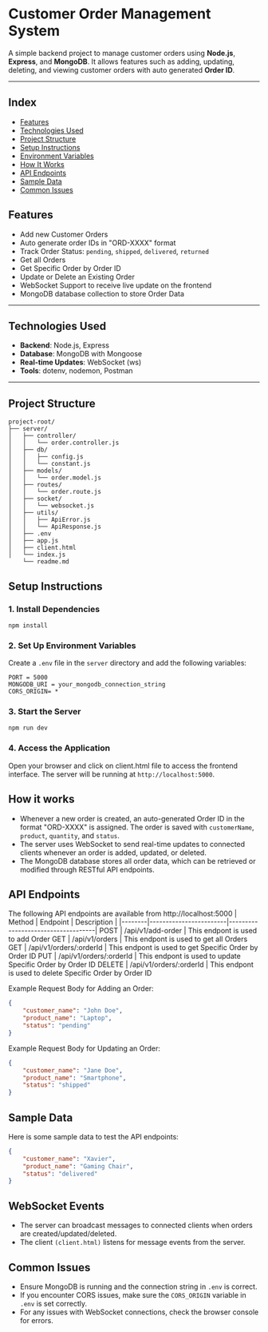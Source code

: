 # Customer Order Management System

A simple backend project to manage customer orders using **Node.js**, **Express**, and **MongoDB**. It allows features such as adding, updating, deleting, and viewing customer orders with auto generated **Order ID**.

---

## Index
- [Features](#-features)
- [Technologies Used](#-tech-used)
- [Project Structure](#-project-structure)
- [Setup Instructions](#-setup-instructions)
- [Environment Variables](#-environment-variables)
- [How It Works](#-how-it-works)
- [API Endpoints](#-api-endpoints)
- [Sample Data](#-sample-data)
- [Common Issues](#-common-issues)

## Features

- Add new Customer Orders
- Auto generate order IDs in "ORD-XXXX" format
- Track Order Status: `pending`, `shipped`, `delivered`, `returned`
- Get all Orders
- Get Specific Order by Order ID
- Update or Delete an Existing Order
- WebSocket Support to receive live update on the frontend
- MongoDB database collection to store Order Data

---

## Technologies Used

- **Backend**: Node.js, Express
- **Database**: MongoDB with Mongoose
- **Real-time Updates**: WebSocket (ws)
- **Tools**: dotenv, nodemon, Postman

---
## Project Structure


```
project-root/
├── server/
│   ├── controller/
│   │   └── order.controller.js
│   ├── db/
│   │   ├── config.js
│   │   └── constant.js
│   ├── models/
│   │   └── order.model.js
│   ├── routes/
│   │   └── order.route.js
│   ├── socket/
│   │   └── websocket.js
│   ├── utils/
│   │   ├── ApiError.js
│   │   └── ApiResponse.js
│   ├── .env
│   ├── app.js
│   ├── client.html
│   └── index.js
    └── readme.md

```
## Setup Instructions
### 1. Install Dependencies
```
npm install
```
### 2. Set Up Environment Variables
Create a `.env` file in the `server` directory and add the following variables:
```
PORT = 5000
MONGODB_URI = your_mongodb_connection_string
CORS_ORIGIN= *
```
### 3. Start the Server
```
npm run dev
```
### 4. Access the Application
Open your browser and click on client.html file to access the frontend interface.
The server will be running at `http://localhost:5000`.

## How it works
- Whenever a new order is created, an auto-generated Order ID in the format "ORD-XXXX" is assigned. The order is saved with `customerName`, `product`, `quantity`, and `status`.
- The server uses WebSocket to send real-time updates to connected clients whenever an order is added, updated, or deleted.
- The MongoDB database stores all order data, which can be retrieved or modified through RESTful API endpoints.

## API Endpoints
The following API endpoints are available from http://localhost:5000
| Method | Endpoint               | Description                        |
|--------|------------------------|------------------------------------|
POST    | /api/v1/add-order            | This endpont is used to add Order
GET | /api/v1/orders | This endpont is used to get all Orders
GET | /api/v1/orders/:orderId | This endpont is used to get Specific Order by Order ID
PUT | /api/v1/orders/:orderId | This endpont is used to update Specific Order by Order ID
DELETE | /api/v1/orders/:orderId | This endpont is used to delete Specific Order by Order ID

Example Request Body for Adding an Order:
```json
{
    "customer_name": "John Doe",
    "product_name": "Laptop",
    "status": "pending"
}
```

Example Request Body for Updating an Order:
```json
{
    "customer_name": "Jane Doe",
    "product_name": "Smartphone",
    "status": "shipped"
}
```
## Sample Data
Here is some sample data to test the API endpoints:
```json
{
    "customer_name": "Xavier",
    "product_name": "Gaming Chair",
    "status": "delivered"
}
```
## WebSocket Events
- The server can broadcast messages to connected clients when orders are created/updated/deleted.
- The client ` (client.html) ` listens for message events from the server.

## Common Issues
- Ensure MongoDB is running and the connection string in `.env` is correct.
- If you encounter CORS issues, make sure the `CORS_ORIGIN` variable in `.env` is set correctly.
- For any issues with WebSocket connections, check the browser console for errors.


